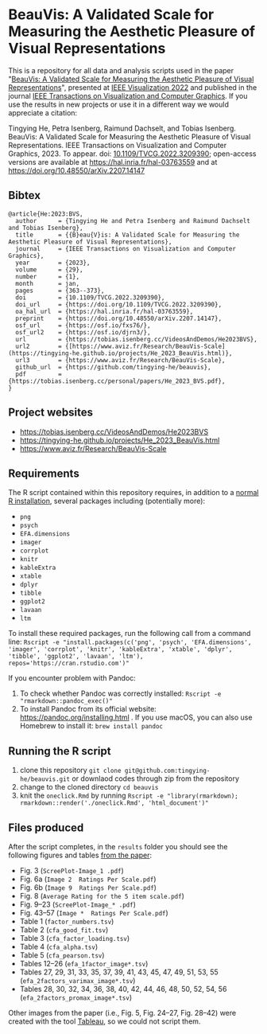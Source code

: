# BeauVis: A Validated Scale for Measuring the Aesthetic Pleasure of Visual Representations

This is a repository for all data and analysis scripts used in the paper "[BeauVis: A Validated Scale for Measuring the Aesthetic Pleasure of Visual Representations](https://doi.org/10.1109/TVCG.2022.3209390)", presented at [IEEE Visualization 2022](http://ieeevis.org/year/2022/welcome) and published in the journal [IEEE Transactions on Visualization and Computer Graphics](https://ieeexplore.ieee.org/xpl/RecentIssue.jsp?punumber=2945). If you use the results in new projects or use it in a different way we would appreciate a citation:

Tingying He, Petra Isenberg, Raimund Dachselt, and Tobias Isenberg. BeauVis: A Validated Scale for Measuring the Aesthetic Pleasure of Visual Representations. IEEE Transactions on Visualization and Computer Graphics, 2023. To appear. doi: [10.1109/TVCG.2022.3209390](https://doi.org/10.1109/TVCG.2022.3209390); open-access versions are available at https://hal.inria.fr/hal-03763559 and at https://doi.org/10.48550/arXiv.2207.14147

## Bibtex
```
@article{He:2023:BVS,
  author      = {Tingying He and Petra Isenberg and Raimund Dachselt and Tobias Isenberg},
  title       = {{B}eau{V}is: A Validated Scale for Measuring the Aesthetic Pleasure of Visual Representations},
  journal     = {IEEE Transactions on Visualization and Computer Graphics},
  year        = {2023},
  volume      = {29},
  number      = {1},
  month       = jan,
  pages       = {363--373},
  doi         = {10.1109/TVCG.2022.3209390},
  doi_url     = {https://doi.org/10.1109/TVCG.2022.3209390},
  oa_hal_url  = {https://hal.inria.fr/hal-03763559},
  preprint    = {https://doi.org/10.48550/arXiv.2207.14147},
  osf_url     = {https://osf.io/fxs76/},
  osf_url2    = {https://osf.io/djrn3/},
  url         = {https://tobias.isenberg.cc/VideosAndDemos/He2023BVS},
  url2        = {[https://www.aviz.fr/Research/BeauVis-Scale](https://tingying-he.github.io/projects/He_2023_BeauVis.html)},
  url3        = {https://www.aviz.fr/Research/BeauVis-Scale},
  github_url  = {https://github.com/tingying-he/beauvis},
  pdf         = {https://tobias.isenberg.cc/personal/papers/He_2023_BVS.pdf},
}
```

## Project websites
* https://tobias.isenberg.cc/VideosAndDemos/He2023BVS
* https://tingying-he.github.io/projects/He_2023_BeauVis.html
* https://www.aviz.fr/Research/BeauVis-Scale

## Requirements

The R script contained within this repository requires, in addition to a [normal R installation](https://cran.r-project.org/), several packages including (potentially more):
* ``png``
* ``psych``
* ``EFA.dimensions``
* ``imager``
* ``corrplot``
* ``knitr``
* ``kableExtra``
* ``xtable``
* ``dplyr``
* ``tibble``
* ``ggplot2``
* ``lavaan``
* ``ltm``

To install these required packages, run the following call from a command line:
``Rscript -e "install.packages(c('png', 'psych', 'EFA.dimensions', 'imager', 'corrplot', 'knitr', 'kableExtra', 'xtable', 'dplyr', 'tibble', 'ggplot2', 'lavaan', 'ltm'), repos='https://cran.rstudio.com')"``

If you encounter problem with Pandoc:
1. To check whether Pandoc was correctly installed: ``Rscript -e "rmarkdown::pandoc_exec()"``
2. To install Pandoc from its official website: https://pandoc.org/installing.html . If you use macOS, you can also use Homebrew to install it: ``brew install pandoc``

## Running the R script
1. clone this repository ``git clone git@github.com:tingying-he/beauvis.git`` or downlaod codes through zip from the repository
2. change to the cloned directory ``cd beauvis``
3. knit the ``oneclick.Rmd`` by running `` Rscript -e "library(rmarkdown); rmarkdown::render('./oneclick.Rmd', 'html_document')" ``
## Files produced
After the script completes, in the ``results`` folder you should see the following figures and tables [from the paper](https://tobias.isenberg.cc/personal/papers/He_2023_BVS.pdf):
* Fig. 3 (``ScreePlot-Image_1 .pdf``)
* Fig. 6a (``Image 2  Ratings Per Scale.pdf``)
* Fig. 6b (``Image 9  Ratings Per Scale.pdf``)
* Fig. 8 (``Average Rating for the 5 item scale.pdf``)
* Fig. 9–23 (``ScreePlot-Image_* .pdf``)
* Fig. 43–57 (``Image *  Ratings Per Scale.pdf``)
* Table 1 (``factor_numbers.tsv``)
* Table 2 (``cfa_good_fit.tsv``)
* Table 3 (``cfa_factor_loading.tsv``)
* Table 4 (``cfa_alpha.tsv``)
* Table 5 (``cfa_pearson.tsv``)
* Tables 12–26 (``efa_1factor_image*.tsv``)
* Tables 27, 29, 31, 33, 35, 37, 39, 41, 43, 45, 47, 49, 51, 53, 55 (``efa_2factors_varimax_image*.tsv``)
* Tables 28, 30, 32, 34, 36, 38, 40, 42, 44, 46, 48, 50, 52, 54, 56 (``efa_2factors_promax_image*.tsv``)

Other images from the paper (i.e., Fig. 5, Fig. 24–27, Fig. 28–42) were created with the tool [Tableau](https://www.tableau.com/), so we could not script them.
